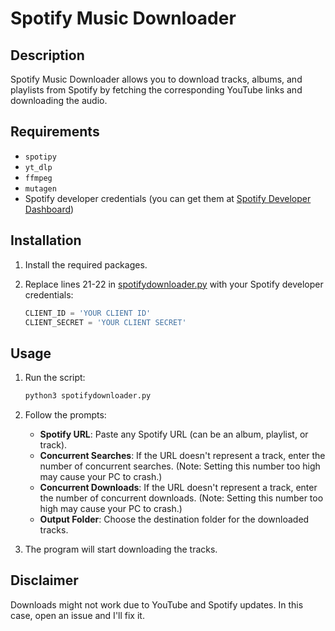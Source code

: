 # Spotify Music Downloader

## Description
Spotify Music Downloader allows you to download tracks, albums, and playlists from Spotify by fetching the corresponding YouTube links and downloading the audio.

## Requirements
- `spotipy`
- `yt_dlp`
- `ffmpeg`
- `mutagen`
- Spotify developer credentials (you can get them at [Spotify Developer Dashboard](https://developer.spotify.com/dashboard))

## Installation
1. Install the required packages.

2. Replace lines 21-22 in [spotifydownloader.py](./spotifydownloader.py) with your Spotify developer credentials:
    ```python
    CLIENT_ID = 'YOUR CLIENT ID'
    CLIENT_SECRET = 'YOUR CLIENT SECRET'
    ```

## Usage
1. Run the script:
    ```sh
    python3 spotifydownloader.py
    ```

2. Follow the prompts:
    - **Spotify URL**: Paste any Spotify URL (can be an album, playlist, or track).
    - **Concurrent Searches**: If the URL doesn't represent a track, enter the number of concurrent searches. (Note: Setting this number too high may cause your PC to crash.)
    - **Concurrent Downloads**: If the URL doesn't represent a track, enter the number of concurrent downloads. (Note: Setting this number too high may cause your PC to crash.)
    - **Output Folder**: Choose the destination folder for the downloaded tracks.

3. The program will start downloading the tracks.

## Disclaimer
Downloads might not work due to YouTube and Spotify updates. In this case, open an issue and I'll fix it.